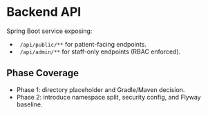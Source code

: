 # Backend API

Spring Boot service exposing:
- ` /api/public/**` for patient-facing endpoints.
- ` /api/admin/**` for staff-only endpoints (RBAC enforced).

## Phase Coverage
- Phase 1: directory placeholder and Gradle/Maven decision.
- Phase 2: introduce namespace split, security config, and Flyway baseline.
